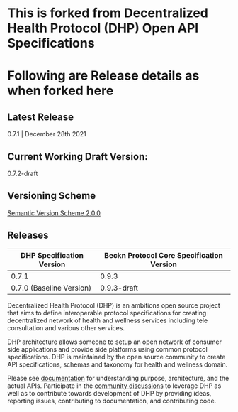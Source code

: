 # This is forked from Decentralized Health Protocol (DHP) Open API Specifications

# Following are Release details as when forked here

## Latest Release
0.7.1 | December 28th 2021

## Current Working Draft Version: 
0.7.2-draft

## Versioning Scheme
[Semantic Version Scheme 2.0.0](https://semver.org/)

## Releases

| DHP Specification Version        | Beckn Protocol Core Specification Version         |
|----------------------------------|---------------------------------------------------|
| 0.7.1                            | 0.9.3                                             |
| 0.7.0 (Baseline Version)         | 0.9.3-draft                                       |

Decentralized Health Protocol (DHP) is an ambitions open source  project that aims to define interoperable protocol specifications for creating decentralized network of health and wellness services including tele consultation and various other services. 

DHP architecture allows someone to setup an open network of consumer side applications and provide side platforms using common protocol specifications. DHP is maintained by the open source community to create API specifications, schemas and taxonomy for health and wellness domain. 

Please see [documentation](https://github.com/dhp-project/DHP-Specs/wiki) for understanding purpose, architecture, and the actual APIs. Participate in the [community discussions](https://github.com/dhp-project/DHP-Specs/discussions) to leverage DHP as well as to contribute towards development of DHP by  providing ideas, reporting issues, contributing to documentation, and contributing code.
